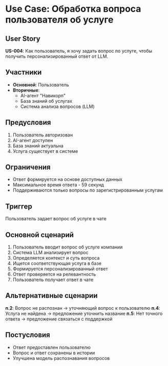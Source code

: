 # Use Case: Обработка вопроса пользователя об услуге

## User Story
**US-004**: Как пользователь, я хочу задать вопрос по услуге, чтобы получить персонализированный ответ от LLM.

## Участники
- **Основной**: Пользователь
- **Вторичные**:
  - AI-агент "Навикорп"
  - База знаний об услугах
  - Система анализа вопросов (LLM)

## Предусловия
1. Пользователь авторизован
2. AI-агент доступен
3. База знаний актуальна
4. Услуга существует в системе

## Ограничения
- Ответ формируется на основе доступных данных
- Максимальное время ответа - 59 секунд
- Поддерживаются только вопросы по зарегистрированным услугам

## Триггер
Пользователь задает вопрос об услуге в чате

## Основной сценарий
1. Пользователь вводит вопрос об услуге компании
2. Система LLM анализирует вопрос
3. Определяется контекст и суть вопроса
4. Ищется соответствующая услуга в базе
5. Формируется персонализированный ответ
6. Ответ проверяется на релевантность
7. Пользователь получает ответ в чате

## Альтернативные сценарии
**п.2**: Вопрос не распознан → уточняющий вопрос к пользователю
**п.4**: Услуга не найдена → предложение уточнить название
**п.5**: Нет точного ответа → предложение связаться с поддержкой

## Постусловия
- Ответ предоставлен пользователю
- Вопрос и ответ сохранены в истории
- Улучшена модель распознавания вопросов
